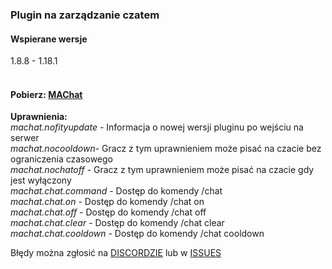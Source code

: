 ### Plugin na zarządzanie czatem

#### Wspierane wersje
1.8.8 - 1.18.1
<br><br>
#### Pobierz: [MAChat](https://github.com/MyAspera/MyAsperaChat/releases) <br>
**Uprawnienia:**
<br>_machat.nofityupdate_ - Informacja o nowej wersji pluginu po wejściu na serwer
<br>_machat.nocooldown_- Gracz z tym uprawnieniem może pisać na czacie bez ograniczenia czasowego
<br>_machat.nochatoff_ - Gracz z tym uprawnieniem może pisać na czacie gdy jest wyłączony
<br>_machat.chat.command_ - Dostęp do komendy /chat
<br>_machat.chat.on_ - Dostęp do komendy /chat on
<br>_machat.chat.off_ - Dostęp do komendy /chat off
<br>_machat.chat.clear_ - Dostęp do komendy /chat clear
<br>_machat.chat.cooldown_ - Dostęp do komendy /chat cooldown

Błędy można zgłosić na [DISCORDZIE](https://dc.myaspera.pl) lub w [ISSUES](https://github.com/MyAspera/MyAsperaChat/issues)
